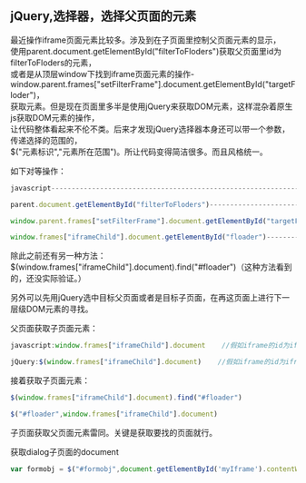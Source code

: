 ## jQuery,选择器，选择父页面的元素
最近操作iframe页面元素比较多。涉及到在子页面里控制父页面元素的显示，  
使用parent.document.getElementById("filterToFloders")获取父页面里id为filterToFloders的元素，  
或者是从顶层window下找到iframe页面元素的操作-window.parent.frames["setFilterFrame"].document.getElementById("targetFloder")，  
获取元素。但是现在页面里多半是使用jQuery来获取DOM元素，这样混杂着原生js获取DOM元素的操作，  
让代码整体看起来不伦不类。后来才发现jQuery选择器本身还可以带一个参数，传递选择的范围的，  
$("元素标识","元素所在范围")。所让代码变得简洁很多。而且风格统一。  

如下对等操作：  
``` javascript
javascript----------------------------------------------------------------------------jQuery

parent.document.getElementById("filterToFloders")-----------------------------------$("#filterToFloders",parent.document) //子页面获取iframe父页面的DOM

window.parent.frames["setFilterFrame"].document.getElementById("targetFloder")----$("#targetFloder",window.parent.frames["setFilterFrame"].document)//子页面获取父页面里的其他iframe子页面里的DOM

window.frames["iframeChild"].document.getElementById("floader")------------------$("#floader",window.frames["iframeChild"].document)//父页面获取子页面的DOM元素
```
除此之前还有另一种方法：$(window.frames["iframeChild"].document).find("#floader")（这种方法看到的，还没实际验证。）

另外可以先用jQuery选中目标父页面或者是目标子页面，在再这页面上进行下一层级DOM元素的寻找。

父页面获取子页面元素：
``` javascript
javascript:window.frames["iframeChild"].document    //假如iframe的id为iframeChild

jQuery:$(window.frames["iframeChild"].document)    //假如iframe的id为iframeChild
```
接着获取子页面元素：
``` javascript
$(window.frames["iframeChild"].document).find("#floader")

$("#floader",window.frames["iframeChild"].document)
```
子页面获取父页面元素雷同。关键是获取要找的页面就行。


获取dialog子页面的document  
``` javascript
var formobj = $("#formobj",document.getElementById('myIframe').contentWindow.document);
```
